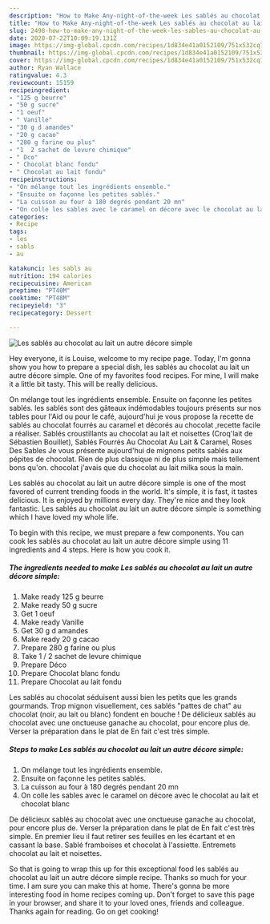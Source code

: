 ```yaml
---
description: "How to Make Any-night-of-the-week Les sablés au chocolat au lait un autre décore simple"
title: "How to Make Any-night-of-the-week Les sablés au chocolat au lait un autre décore simple"
slug: 2498-how-to-make-any-night-of-the-week-les-sables-au-chocolat-au-lait-un-autre-decore-simple
date: 2020-07-22T10:09:19.131Z
image: https://img-global.cpcdn.com/recipes/1d834e41a0152109/751x532cq70/les-sables-au-chocolat-au-lait-un-autre-decore-simple-photo-principale-de-la-recette.jpg
thumbnail: https://img-global.cpcdn.com/recipes/1d834e41a0152109/751x532cq70/les-sables-au-chocolat-au-lait-un-autre-decore-simple-photo-principale-de-la-recette.jpg
cover: https://img-global.cpcdn.com/recipes/1d834e41a0152109/751x532cq70/les-sables-au-chocolat-au-lait-un-autre-decore-simple-photo-principale-de-la-recette.jpg
author: Ryan Wallace
ratingvalue: 4.3
reviewcount: 15159
recipeingredient:
- "125 g beurre"
- "50 g sucre"
- "1 oeuf"
- " Vanille"
- "30 g d amandes"
- "20 g cacao"
- "280 g farine ou plus"
- "1  2 sachet de levure chimique"
- " Dco"
- " Chocolat blanc fondu"
- " Chocolat au lait fondu"
recipeinstructions:
- "On mélange tout les ingrédients ensemble."
- "Ensuite on façonne les petites sablés."
- "La cuisson au four à 180 degrés pendant 20 mn"
- "On colle les sables avec le caramel on décore avec le chocolat au lait et chocolat blanc"
categories:
- Recipe
tags:
- les
- sabls
- au

katakunci: les sabls au 
nutrition: 194 calories
recipecuisine: American
preptime: "PT40M"
cooktime: "PT48M"
recipeyield: "3"
recipecategory: Dessert

---
```



![Les sablés au chocolat au lait un autre décore simple](https://img-global.cpcdn.com/recipes/1d834e41a0152109/751x532cq70/les-sables-au-chocolat-au-lait-un-autre-decore-simple-photo-principale-de-la-recette.jpg)

Hey everyone, it is Louise, welcome to my recipe page. Today, I'm gonna show you how to prepare a special dish, les sablés au chocolat au lait un autre décore simple. One of my favorites food recipes. For mine, I will make it a little bit tasty. This will be really delicious.

On mélange tout les ingrédients ensemble. Ensuite on façonne les petites sablés. les sablés sont des gâteaux indémodables toujours présents sur nos tables pour l&#39;Aid ou pour le café, aujourd&#39;hui je vous propose la recette de sablés au chocolat fourrés au caramel et décorés au chocolat ,recette facile a réaliser. Sablés croustillants au chocolat au lait et noisettes (Croq&#39;lait de Sébastien Bouillet), Sablés Fourrés Au Chocolat Au Lait &amp; Caramel, Roses Des Sables Je vous présente aujourd&#39;hui de mignons petits sablés aux pépites de chocolat. Rien de plus classique ni de plus simple mais tellement bons qu&#39;on. chocolat j&#39;avais que du chocolat au lait milka sous la main.

Les sablés au chocolat au lait un autre décore simple is one of the most favored of current trending foods in the world. It's simple, it is fast, it tastes delicious. It is enjoyed by millions every day. They're nice and they look fantastic. Les sablés au chocolat au lait un autre décore simple is something which I have loved my whole life.


To begin with this recipe, we must prepare a few components. You can cook les sablés au chocolat au lait un autre décore simple using 11 ingredients and 4 steps. Here is how you cook it.

<!--inarticleads1-->

##### The ingredients needed to make Les sablés au chocolat au lait un autre décore simple:

1. Make ready 125 g beurre
1. Make ready 50 g sucre
1. Get 1 oeuf
1. Make ready  Vanille
1. Get 30 g d amandes
1. Make ready 20 g cacao
1. Prepare 280 g farine ou plus
1. Take 1 / 2 sachet de levure chimique
1. Prepare  Déco
1. Prepare  Chocolat blanc fondu
1. Prepare  Chocolat au lait fondu


Les sablés au chocolat séduisent aussi bien les petits que les grands gourmands. Trop mignon visuellement, ces sablés &#34;pattes de chat&#34; au chocolat (noir, au lait ou blanc) fondent en bouche ! De délicieux sablés au chocolat avec une onctueuse ganache au chocolat, pour encore plus de. Verser la préparation dans le plat de En fait c&#39;est très simple. 

<!--inarticleads2-->

##### Steps to make Les sablés au chocolat au lait un autre décore simple:

1. On mélange tout les ingrédients ensemble.
1. Ensuite on façonne les petites sablés.
1. La cuisson au four à 180 degrés pendant 20 mn
1. On colle les sables avec le caramel on décore avec le chocolat au lait et chocolat blanc


De délicieux sablés au chocolat avec une onctueuse ganache au chocolat, pour encore plus de. Verser la préparation dans le plat de En fait c&#39;est très simple. En premier lieu il faut retirer ses feuilles en les écartant et en cassant la base. Sablé framboises et chocolat à l&#39;assiette. Entremets chocolat au lait et noisettes. 

So that is going to wrap this up for this exceptional food les sablés au chocolat au lait un autre décore simple recipe. Thanks so much for your time. I am sure you can make this at home. There's gonna be more interesting food in home recipes coming up. Don't forget to save this page in your browser, and share it to your loved ones, friends and colleague. Thanks again for reading. Go on get cooking!
